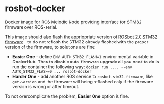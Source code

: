 # rosbot-docker
Docker Image for ROS Melodic Node providing interface for STM32 firmware over ROS-serial.

This image should also flash the appriopriate version of [ROSbot 2.0 STM32 firmware](https://github.com/husarion/rosbot-stm32-firmware) - to do not reflash the STM32 already flashed with the proper version of the firmware, to solutions are fine:

- **Easier One** - define `ENV AUTO_STM32_FLASH=1` environmental variable in DockerHub. Then to disable auto-firmware upgrade all you need to do is run the container the following way: `docker run .... --env AUTO_STM32_FLASH=0 ... rosbot-docker`
- **Harder One** - add another ROS service to `rosbot-stm32-firmware`, like `get-version` and the firmware will being reflashed only if the firmware version is wrong or after timeout.

To not overcomplicate the problem, **Easier One** option is fine.
